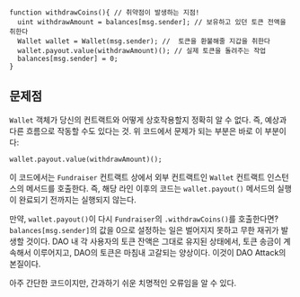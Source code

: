 ```solidity

function withdrawCoins(){ // 취약점이 발생하는 지점!
  uint withdrawAmount = balances[msg.sender]; // 보유하고 있던 토큰 전액을 취한다
  Wallet wallet = Wallet(msg.sender); //  토큰을 환불해줄 지갑을 취한다
  wallet.payout.value(withdrawAmount)(); // 실제 토큰을 돌려주는 작업
  balances[msg.sender] = 0;
}

```

## 문제점

`Wallet` 객체가 당신의 컨트랙트와 어떻게 상호작용할지 정확히 알 수 없다. 즉, 예상과 다른 흐름으로 작동할 수도 있다는 것. 위 코드에서 문제가 되는 부분은 바로 이 부분이다:

```solidity
wallet.payout.value(withdrawAmount)();
```

이 코드에서는 `Fundraiser` 컨트랙트 상에서 외부 컨트랙트인 `Wallet` 컨트랙트 인스턴스의 메서드를 호출한다. 즉, 해당 라인 이후의 코드는 `wallet.payout()` 메서드의 실행이 완료되기 전까지는 실행되지 않는다.

만약, `wallet.payout()`이 다시 `Fundraiser`의 `.withdrawCoins()`를 호출한다면? `balances[msg.sender]`의 값을 0으로 설정하는 일은 벌어지지 못하고 무한 재귀가 발생할 것이다. DAO 내 각 사용자의 토큰 잔액은 그대로 유지된 상태에서, 토큰 송금이 계속해서 이루어지고, DAO의 토큰은 마침내 고갈되는 양상이다. 이것이 DAO Attack의 본질이다.

아주 간단한 코드이지만, 간과하기 쉬운 치명적인 오류임을 알 수 있다.
